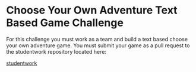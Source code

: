 Choose Your Own Adventure Text Based Game Challenge
====
For this challenge you must work as a team and build a text based choose your own adventure game. You must submit your game as a pull request to the studentwork repository located here:

[studentwork](https://github.com/mrmittag/Student-Work)

######